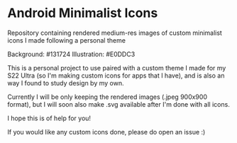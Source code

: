 # Android Minimalist Icons

Repository containing rendered medium-res images of custom minimalist icons I made following a personal theme

Background: #131724
Illustration: #E0DDC3

This is a personal project to use paired with a custom theme I made for my S22 Ultra (so I'm making custom icons for apps that I have), and is also an way I found to study design by my own.

Currently I will be only keeping the rendered images (.jpeg 900x900 format), but I will soon also make .svg available after I'm done with all icons.

I hope this is of help for you! 

If you would like any custom icons done, please do open an issue :)
